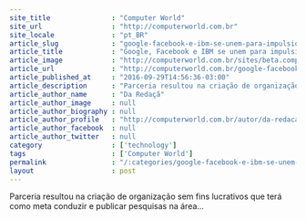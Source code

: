 ```yaml
---
site_title               : "Computer World"
site_url                 : "http://computerworld.com.br"
site_locale              : "pt_BR"
article_slug             : "google-facebook-e-ibm-se-unem-para-impulsionar-inteligencia-artificial"
article_title            : "Google, Facebook e IBM se unem para impulsionar Inteligência Artificial"
article_image            : "http://computerworld.com.br/sites/beta.computerworld.com.br/files/news_articles/robos_inteligencia_artificial_futuro.jpg"
article_url              : "http://computerworld.com.br/google-facebook-e-ibm-se-unem-para-impulsionar-inteligencia-artificial"
article_published_at     : "2016-09-29T14:56:36-03:00"
article_description      : "Parceria resultou na criação de organização sem fins lucrativos que terá como meta conduzir e publicar pesquisas na área..."
article_author_name      : "Da Redaçã"
article_author_image     : null
article_author_biography : null
article_author_profile   : "http://computerworld.com.br/autor/da-redacao"
article_author_facebook  : null
article_author_twitter   : null
category                 : ['technology']
tags                     : ['Computer World']
permalink                : "/:categories/google-facebook-e-ibm-se-unem-para-impulsionar-inteligencia-artificial/"
layout                   : post
---
```


Parceria resultou na criação de organização sem fins lucrativos que terá como meta conduzir e publicar pesquisas na área...
